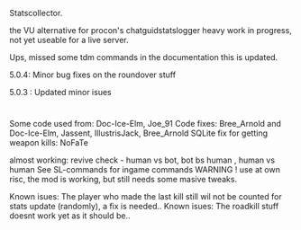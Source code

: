 Statscollector.

the VU alternative for procon's chatguidstatslogger
heavy work in progress, not yet useable for a live server.

Ups, missed some tdm commands in the documentation
this is updated.


5.0.4:
Minor bug fixes on the roundover stuff

5.0.3 : Updated minor isues
#
Some code used from: Doc-Ice-Elm, Joe_91
Code fixes: Bree_Arnold and Doc-Ice-Elm, Jassent, IllustrisJack, Bree_Arnold
SQLite fix for getting weapon kills: NoFaTe

almost working: revive check - human vs bot, bot bs human , human vs human
See SL-commands for ingame commands
WARNING !
use at own risc, the mod is working, but still needs some masive tweaks.

Known isues: The player who made the last kill still wil not be counted for stats update (randomly), a fix is needed..
Known isues: The roadkill stuff doesnt work yet as it should be..

